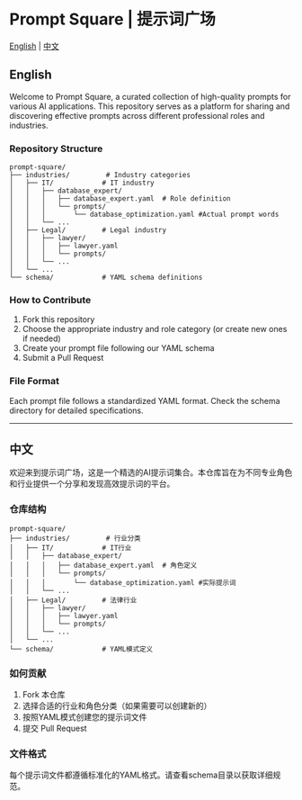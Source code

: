# Prompt Square | 提示词广场

[English](#english) | [中文](#chinese)

<a name="english"></a>
## English

Welcome to Prompt Square, a curated collection of high-quality prompts for various AI applications. This repository serves as a platform for sharing and discovering effective prompts across different professional roles and industries.

### Repository Structure

```
prompt-square/
├── industries/         # Industry categories
│   ├── IT/            # IT industry
│   │   ├── database_expert/
│   │   │   ├── database_expert.yaml  # Role definition
│   │   │   └── prompts/
│   │   │       └── database_optimization.yaml #Actual prompt words
│   │   └── ...
│   ├── Legal/         # Legal industry
│   │   ├── lawyer/
│   │   │   ├── lawyer.yaml
│   │   │   └── prompts/
│   │   └── ...
│   └── ...
└── schema/            # YAML schema definitions
```

### How to Contribute

1. Fork this repository
2. Choose the appropriate industry and role category (or create new ones if needed)
3. Create your prompt file following our YAML schema
4. Submit a Pull Request

### File Format

Each prompt file follows a standardized YAML format. Check the schema directory for detailed specifications.

---

<a name="chinese"></a>
## 中文

欢迎来到提示词广场，这是一个精选的AI提示词集合。本仓库旨在为不同专业角色和行业提供一个分享和发现高效提示词的平台。

### 仓库结构

```
prompt-square/
├── industries/         # 行业分类
│   ├── IT/            # IT行业
│   │   ├── database_expert/
│   │   │   ├── database_expert.yaml  # 角色定义
│   │   │   └── prompts/
│   │   │       └── database_optimization.yaml #实际提示词
│   │   └── ...
│   ├── Legal/         # 法律行业
│   │   ├── lawyer/
│   │   │   ├── lawyer.yaml
│   │   │   └── prompts/
│   │   └── ...
│   └── ...
└── schema/            # YAML模式定义
```

### 如何贡献

1. Fork 本仓库
2. 选择合适的行业和角色分类（如果需要可以创建新的）
3. 按照YAML模式创建您的提示词文件
4. 提交 Pull Request

### 文件格式

每个提示词文件都遵循标准化的YAML格式。请查看schema目录以获取详细规范。
